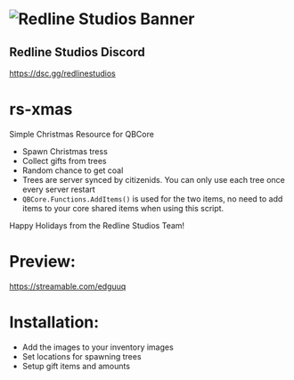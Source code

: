 # ![Redline Studios Banner](https://i.imgur.com/VFEXnGd.png)

## Redline Studios Discord

<https://dsc.gg/redlinestudios>

# rs-xmas
Simple Christmas Resource for QBCore
- Spawn Christmas tress
- Collect gifts from trees
- Random chance to get coal
- Trees are server synced by citizenids. You can only use each tree once every server restart
- `QBCore.Functions.AddItems()` is used for the two items, no need to add items to your core shared items when using this script.

Happy Holidays from the Redline Studios Team!

# Preview:
https://streamable.com/edguuq

# Installation:
- Add the images to your inventory images
- Set locations for spawning trees
- Setup gift items and amounts
